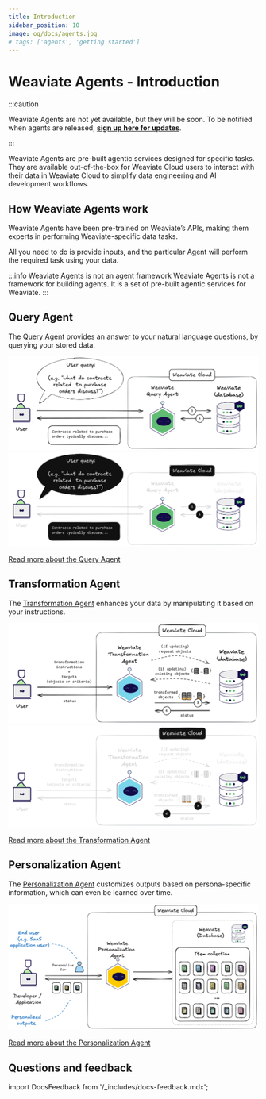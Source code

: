 ```yaml
---
title: Introduction
sidebar_position: 10
image: og/docs/agents.jpg
# tags: ['agents', 'getting started']
---
```


# Weaviate Agents - Introduction

:::caution

Weaviate Agents are not yet available, but they will be soon. To be notified when agents are released, [**sign up here for updates**](https://events.weaviate.io/weaviate-agents).

:::

Weaviate Agents are pre-built agentic services designed for specific tasks. They are available out-of-the-box for Weaviate Cloud users to interact with their data in Weaviate Cloud to simplify data engineering and AI development workflows.

## How Weaviate Agents work

Weaviate Agents have been pre-trained on Weaviate’s APIs, making them experts in performing Weaviate-specific data tasks.

All you need to do is provide inputs, and the particular Agent will perform the required task using your data.

:::info Weaviate Agents is not an agent framework
Weaviate Agents is not a framework for building agents. It is a set of pre-built agentic services for Weaviate.
:::

## Query Agent

The [Query Agent](./query.md) provides an answer to your natural language questions, by querying your stored data.

[![Click to read more about the Query Agent](./_includes/query_agent_usage_light.png#gh-light-mode-only "Click to read more about the Query Agent")](./query.md)
[![Click to read more about the Query Agent](./_includes/query_agent_usage_dark.png#gh-dark-mode-only "Click to read more about the Query Agent")](./query.md)

[Read more about the Query Agent](./query.md)

## Transformation Agent

The [Transformation Agent](./transformation.md) enhances your data by manipulating it based on your instructions.

[![Click to read more about the Transformation Agent](./_includes/transformation_agent_overview_light.png#gh-light-mode-only "Click to read more about the Transformation Agent")](./transformation.md)
[![Click to read more about the Transformation Agent](./_includes/transformation_agent_overview_dark.png#gh-dark-mode-only "Click to read more about the Transformation Agent")](./transformation.md)

[Read more about the Transformation Agent](./transformation.md)

## Personalization Agent

The [Personalization Agent](./personalization.md) customizes outputs based on persona-specific information, which can even be learned over time.

[![Click to read more about the Personalization Agent](./_includes/personalization_agent_overview.png "Click to read more about the Personalization Agent")](./personalization.md)

[Read more about the Personalization Agent](./personalization.md)

## Questions and feedback

import DocsFeedback from '/_includes/docs-feedback.mdx';

<DocsFeedback/>
